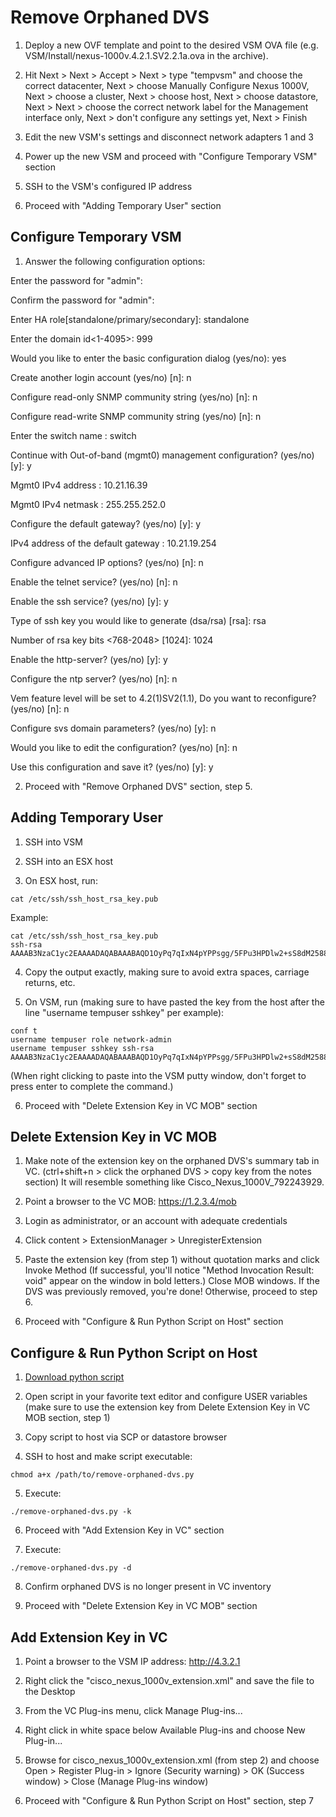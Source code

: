 Remove Orphaned DVS
===================

1. Deploy a new OVF template and point to the desired VSM OVA file (e.g. VSM/Install/nexus-1000v.4.2.1.SV2.2.1a.ova in the archive).

2. Hit Next > Next > Accept > Next > type "tempvsm" and choose the correct datacenter, Next > choose Manually Configure Nexus 1000V, Next > choose a cluster, Next > choose host, Next > choose datastore, Next > Next > choose the correct network label for the Management interface only, Next > don't configure any settings yet, Next > Finish

3. Edit the new VSM's settings and disconnect network adapters 1 and 3

4. Power up the new VSM and proceed with "Configure Temporary VSM" section

5. SSH to the VSM's configured IP address

6. Proceed with "Adding Temporary User" section

## Configure Temporary VSM

1. Answer the following configuration options:

Enter the password for "admin":

Confirm the password for "admin":

Enter HA role[standalone/primary/secondary]: standalone

Enter the domain id<1-4095>: 999

Would you like to enter the basic configuration dialog (yes/no): yes

Create another login account (yes/no) [n]: n

Configure read-only SNMP community string (yes/no) [n]: n

Configure read-write SNMP community string (yes/no) [n]: n

Enter the switch name : switch

Continue with Out-of-band (mgmt0) management configuration? (yes/no) [y]: y

Mgmt0 IPv4 address : 10.21.16.39

Mgmt0 IPv4 netmask : 255.255.252.0

Configure the default gateway? (yes/no) [y]: y

IPv4 address of the default gateway : 10.21.19.254

Configure advanced IP options? (yes/no) [n]: n

Enable the telnet service? (yes/no) [n]: n

Enable the ssh service? (yes/no) [y]: y

Type of ssh key you would like to generate (dsa/rsa) [rsa]: rsa

Number of rsa key bits <768-2048> [1024]: 1024

Enable the http-server? (yes/no) [y]: y

Configure the ntp server? (yes/no) [n]: n

Vem feature level will be set to 4.2(1)SV2(1.1), Do you want to reconfigure? (yes/no) [n]: n

Configure svs domain parameters? (yes/no) [y]: n

Would you like to edit the configuration? (yes/no) [n]: n

Use this configuration and save it? (yes/no) [y]: y

2. Proceed with "Remove Orphaned DVS" section, step 5.

## Adding Temporary User

1. SSH into VSM

2. SSH into an ESX host

3. On ESX host, run: 
```
cat /etc/ssh/ssh_host_rsa_key.pub
```
Example:
```
cat /etc/ssh/ssh_host_rsa_key.pub
ssh-rsa AAAAB3NzaC1yc2EAAAADAQABAAABAQD1OyPq7qIxN4pYPPsgg/5FPu3HPDlw2+sS8dM25883olxP2/JeY/Ta4v+qZctFqDAKCfGVugiS+pRAgpa2t6LqGM54zzv6fgI1pPuZs5m3Smcb2SoAr/LHzC7Sy9yuBRGlC3tp2/ybKZEZQGhc4fH4NIrpIn1rhyH8Lu0f9D+3xQoFSE6Jcg2A1V5rpa+XteSfmR5BsuVpmSWFBzGni9XUOwPgUhyX7vI42uaWtIdGlE6tEHaaSCGHGiGB0bmtlzV6MFrCQS9S++oXKX1Fll1Dq+E+wri/6Lc8ihEIpyPsSLbIaI7EN2Rsef88usZSchgpmwPzjH0TskYjxVy34RwZ
```

4. Copy the output exactly, making sure to avoid extra spaces, carriage returns, etc.

5. On VSM, run (making sure to have pasted the key from the host after the line "username tempuser sshkey" per example):
```
conf t
username tempuser role network-admin
username tempuser sshkey ssh-rsa AAAAB3NzaC1yc2EAAAADAQABAAABAQD1OyPq7qIxN4pYPPsgg/5FPu3HPDlw2+sS8dM25883olxP2/JeY/Ta4v+qZctFqDAKCfGVugiS+pRAgpa2t6LqGM54zzv6fgI1pPuZs5m3Smcb2SoAr/LHzC7Sy9yuBRGlC3tp2/ybKZEZQGhc4fH4NIrpIn1rhyH8Lu0f9D+3xQoFSE6Jcg2A1V5rpa+XteSfmR5BsuVpmSWFBzGni9XUOwPgUhyX7vI42uaWtIdGlE6tEHaaSCGHGiGB0bmtlzV6MFrCQS9S++oXKX1Fll1Dq+E+wri/6Lc8ihEIpyPsSLbIaI7EN2Rsef88usZSchgpmwPzjH0TskYjxVy34RwZ
```
(When right clicking to paste into the VSM putty window, don't forget to press enter to complete the command.)

6. Proceed with "Delete Extension Key in VC MOB" section

## Delete Extension Key in VC MOB

1. Make note of the extension key on the orphaned DVS's summary tab in VC. (ctrl+shift+n > click the orphaned DVS > copy key from the notes section) It will resemble something like Cisco_Nexus_1000V_792243929.

2. Point a browser to the VC MOB: https://1.2.3.4/mob

3. Login as administrator, or an account with adequate credentials

4. Click content > ExtensionManager > UnregisterExtension

5. Paste the extension key (from step 1) without quotation marks and click Invoke Method (If successful, you'll notice "Method Invocation Result: void" appear on the window in bold letters.) Close MOB windows. If the DVS was previously removed, you're done! Otherwise, proceed to step 6.

6. Proceed with "Configure & Run Python Script on Host" section

## Configure & Run Python Script on Host

1. [Download python script](https://raw.github.com/benperove/remove-orphaned-dvs/master/remove-orphaned-dvs.py)

2. Open script in your favorite text editor and configure USER variables (make sure to use the extension key from Delete Extension Key in VC MOB section, step 1)

3. Copy script to host via SCP or datastore browser

4. SSH to host and make script executable: 
```
chmod a+x /path/to/remove-orphaned-dvs.py
```

5. Execute: 
```
./remove-orphaned-dvs.py -k
```
6. Proceed with "Add Extension Key in VC" section

7. Execute:
```
./remove-orphaned-dvs.py -d
```
8. Confirm orphaned DVS is no longer present in VC inventory

9. Proceed with "Delete Extension Key in VC MOB" section

## Add Extension Key in VC

1. Point a browser to the VSM IP address: http://4.3.2.1

2. Right click the "cisco_nexus_1000v_extension.xml" and save the file to the Desktop

3. From the VC Plug-ins menu, click Manage Plug-ins...

4. Right click in white space below Available Plug-ins and choose New Plug-in...

5. Browse for cisco_nexus_1000v_extension.xml (from step 2) and choose Open > Register Plug-in > Ignore (Security warning) > OK (Success window) > Close (Manage Plug-ins window)

6. Proceed with "Configure & Run Python Script on Host" section, step 7
